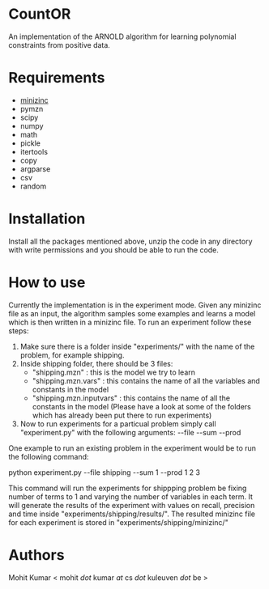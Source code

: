 # CountOR

An implementation of the ARNOLD algorithm for learning polynomial constraints from positive data.


# Requirements
- [minizinc](https://www.minizinc.org/)
- pymzn
- scipy
- numpy
- math
- pickle
- itertools
- copy
- argparse
- csv
- random


# Installation
Install all the packages mentioned above, unzip the code in any directory with write permissions and you should be able to run the code.


# How to use
Currently the implementation is in the experiment mode. Given any minizinc file as an input, the algorithm samples some examples and learns a model which is then written in a minizinc file.
To run an experiment follow these steps:
1. Make sure there is a folder inside "experiments/" with the name of the problem, for example shipping.
2. Inside shipping folder, there should be 3 files:
	- "shipping.mzn" : this is the model we try to learn
	- "shipping.mzn.vars" : this contains the name of all the variables and constants in the model
	- "shipping.mzn.inputvars" : this contains the name of all the constants in the model
	(Please have a look at some of the folders which has already been put there to run experiments)
3. Now to run experiments for a particual problem simply call "experiment.py" with the following arguments:
	--file <name of the folder in experiment with minizinc files for this particular problem>
	--sum <an array of integers defining the maximum number of terms in a constraint>
	--prod <an array of integers defining the maximum number of tensors in a term>

One example to run an existing problem in the experiment would be to run the following command:

python experiment.py --file shipping --sum 1 --prod 1 2 3

This command will run the experiments for shippping problem be fixing number of terms to 1 and varying the number of variables in each term. It will generate the results of the experiment with values on recall, precision and time inside "experiments/shipping/results/". The resulted minizinc file for each experiment is stored in "experiments/shipping/minizinc/"


# Authors
Mohit Kumar < mohit _dot_ kumar _at_ cs _dot_ kuleuven _dot_ be >
